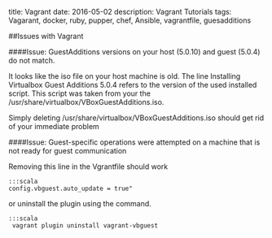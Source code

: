 title: Vagrant
date: 2016-05-02
description: Vagrant Tutorials
tags: Vagarant, docker, ruby, pupper, chef, Ansible, vagrantfile, guesadditions

##Issues with Vagrant

####Issue: GuestAdditions versions on your host (5.0.10) and guest (5.0.4) do not match.

It looks like the iso file on your host machine is old.
The line Installing Virtualbox Guest Additions 5.0.4 refers to the version of the used installed script. This script was taken from your the /usr/share/virtualbox/VBoxGuestAdditions.iso.

Simply deleting /usr/share/virtualbox/VBoxGuestAdditions.iso should get rid of your immediate problem 

####Issue: Guest-specific operations were attempted on a machine that is not ready for guest communication

Removing this line in the Vgrantfile should work

	:::scala
	config.vbguest.auto_update = true"

or uninstall the plugin using the command.

	:::scala
	 vagrant plugin uninstall vagrant-vbguest

